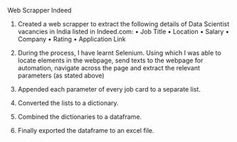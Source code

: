 Web Scrapper Indeed

1.	Created a web scrapper to extract the following details of Data Scientist vacancies in India listed in Indeed.com:
•	Job Title
•	Location
•	Salary
•	Company
•	Rating
•	Application Link

2. During the process, I have learnt Selenium. Using which I was able to locate elements in the webpage, send texts to the webpage for automation, navigate across the page and extract the relevant parameters (as stated above)

3. Appended each parameter of every job card to a separate list.

4. Converted the lists to a dictionary.

5. Combined the dictionaries to a dataframe.

6. Finally exported the dataframe to an excel file.
